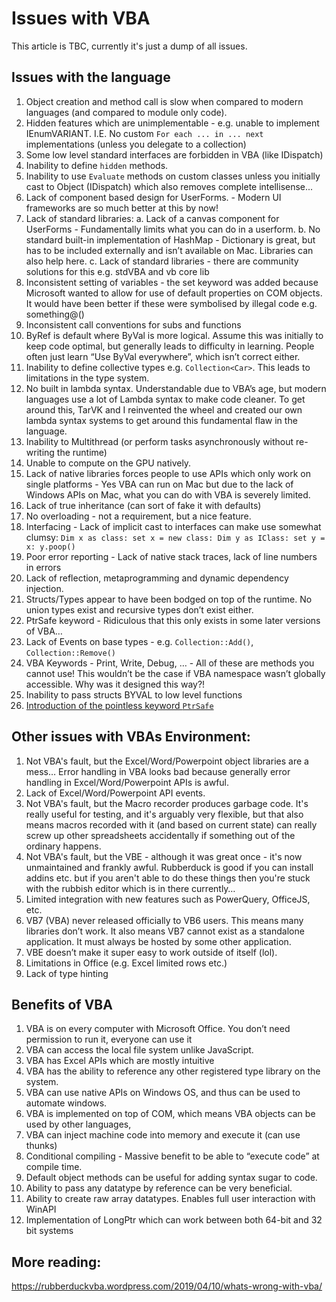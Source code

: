 # Issues with VBA

This article is TBC, currently it's just a dump of all issues.

## Issues with the language

1. Object creation and method call is slow when compared to modern languages (and compared to module only code).
2. Hidden features which are unimplementable - e.g. unable to implement IEnumVARIANT. I.E. No custom `For each ... in ... next` implementations (unless you delegate to a collection)
3. Some low level standard interfaces are forbidden in VBA (like IDispatch)
4. Inability to define `hidden` methods.
5. Inability to use `Evaluate` methods on custom classes unless you initially cast to Object (IDispatch) which also removes complete intellisense...
6. Lack of component based design for UserForms. - Modern UI frameworks are so much better at this by now!
7. Lack of standard libraries:
    a. Lack of a canvas component for UserForms - Fundamentally limits what you can do in a userform.
    b. No standard built-in implementation of HashMap - Dictionary is great, but has to be included externally and isn’t available on Mac. Libraries can also help here.
    c. Lack of standard libraries - there are community solutions for this e.g. stdVBA and vb core lib
8. Inconsistent setting of variables - the set keyword was added because Microsoft wanted to allow for use of default properties on COM objects. It would have been better if these were symbolised by illegal code e.g. something@()
9. Inconsistent call conventions for subs and functions 
10. ByRef is default where ByVal is more logical. Assume this was initially to keep code optimal, but generally leads to difficulty in learning. People often just learn “Use ByVal everywhere”, which isn’t correct either.
11. Inability to define collective types e.g. `Collection<Car>`. This leads to limitations in the type system.
12. No built in lambda syntax. Understandable due to VBA’s age, but modern languages use a lot of Lambda syntax to make code cleaner. To get around this, TarVK and I reinvented the wheel and created our own lambda syntax systems to get around this fundamental flaw in the language.
13. Inability to Multithread (or perform tasks asynchronously without re-writing the runtime)
14. Unable to compute on the GPU natively.
15. Lack of native libraries forces people to use APIs which only work on single platforms - Yes VBA can run on Mac but due to the lack of Windows APIs on Mac, what you can do with VBA is severely limited.
16. Lack of true inheritance (can sort of fake it with defaults)
17. No overloading - not a requirement, but a nice feature.
18. Interfacing - Lack of implicit cast to interfaces can make use somewhat clumsy: `Dim x as class: set x = new class: Dim y as IClass: set y = x: y.poop()`
19. Poor error reporting -  Lack of native stack traces, lack of line numbers in errors
20. Lack of reflection, metaprogramming and dynamic dependency injection.
21. Structs/Types appear to have been bodged on top of the runtime. No union types exist and recursive types don’t exist either.
22. PtrSafe keyword - Ridiculous that this only exists in some later versions of VBA…
23. Lack of Events on base types - e.g. `Collection::Add()`, `Collection::Remove()`
24. VBA Keywords - Print, Write, Debug, … - All of these are methods you cannot use! This wouldn’t be the case if VBA namespace wasn’t globally accessible. Why was it designed this way?!
25. Inability to pass structs BYVAL to low level functions
26. [Introduction of the pointless keyword `PtrSafe`](https://stackoverflow.com/a/77141128/6302131)

## Other issues with VBAs Environment:

1. Not VBA's fault, but the Excel/Word/Powerpoint object libraries are a mess… Error handling in VBA looks bad because generally error handling in Excel/Word/Powerpoint APIs is awful.
2. Lack of Excel/Word/Powerpoint API events.
3. Not VBA's fault, but the Macro recorder produces garbage code. It's really useful for testing, and it's arguably very flexible, but that also means macros recorded with it (and based on current state) can really screw up other spreadsheets accidentally if something out of the ordinary happens.
4. Not VBA's fault, but the VBE - although it was great once - it's now unmaintained and frankly awful. Rubberduck is good if you can install addins etc. but if you aren't able to do these things then you're stuck with the rubbish editor which is in there currently…
5. Limited integration with new features such as PowerQuery, OfficeJS, etc.
6. VB7 (VBA) never released officially to VB6 users. This means many libraries don’t work. It also means VB7 cannot exist as a standalone application. It must always be hosted by some other application.
7. VBE doesn’t make it super easy to work outside of itself (lol).
8. Limitations in Office (e.g. Excel limited rows etc.)
9. Lack of type hinting

## Benefits of VBA

1. VBA is on every computer with Microsoft Office. You don’t need permission to run it, everyone can use it 
2. VBA can access the local file system unlike JavaScript.
3. VBA has Excel APIs which are mostly intuitive
4. VBA has the ability to reference any other registered type library on the system.
5. VBA can use native APIs on Windows OS, and thus can be used to automate windows.
6. VBA is implemented on top of COM, which means VBA objects can be used by other languages,
7. VBA can inject machine code into memory and execute it (can use thunks)
8. Conditional compiling - Massive benefit to be able to “execute code” at compile time.
9. Default object methods can be useful for adding syntax sugar to code.
10. Ability to pass any datatype by reference can be very beneficial.
11. Ability to create raw array datatypes. Enables full user interaction with WinAPI
12. Implementation of LongPtr which can work between both 64-bit and 32 bit systems

## More reading:

https://rubberduckvba.wordpress.com/2019/04/10/whats-wrong-with-vba/
